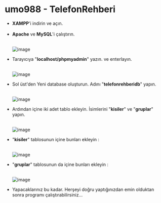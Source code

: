 # umo988 - TelefonRehberi

<ul>
<li> <strong>XAMPP</strong>'i indirin ve açın.</li> <br>
  
<li> <strong>Apache</strong> ve <strong>MySQL</strong>'i çalıştırın. </li><br>

![image](https://github.com/umo988/TelefonRehberi-CSharp-Proje/assets/112709319/09c77f54-8cf3-4e07-9d67-afc919fa2711)

<li> Tarayıcıya "<strong>localhost/phpmyadmin</strong>" yazın. ve enterlayın. </li><br>

![image](https://github.com/umo988/TelefonRehberi-CSharp-Proje/assets/112709319/dffbd622-a2db-411f-bd62-5b8834214aa9)

<li> Sol üst'den Yeni database oluşturun. Adını "<strong>telefonrehberidb</strong>" yapın. </li><br>

![image](https://github.com/umo988/TelefonRehberi-CSharp-Proje/assets/112709319/d207f0d1-bd75-42a9-969c-e26d74564c36)

<li> Ardından içine iki adet tablo ekleyin. İsimlerini "<strong>kisiler</strong>" ve "<strong>gruplar</strong>" yapın. </li><br>

![image](https://github.com/umo988/TelefonRehberi-CSharp-Proje/assets/112709319/ed6e61f2-6473-464c-b4c4-be80346052ef)

<li> "<strong>kisiler</strong>" tablosunun içine bunları ekleyin : </li><br>

![image](https://github.com/umo988/TelefonRehberi-CSharp-Proje/assets/112709319/3cbd0c96-00a4-4642-9ddc-53385f33e98b) <br>

<li> "<strong>gruplar</strong>" tablosunun da içine bunları ekleyin : </li><br>

![image](https://github.com/umo988/TelefonRehberi-CSharp-Proje/assets/112709319/32094232-ddd4-4e7f-84ed-1bd3794c2b51) <br>

<li> Yapacaklarınız bu kadar. Herşeyi doğru yaptığınızdan emin olduktan sonra programı çalıştırabilirsiniz... </li><br>
</ul>
